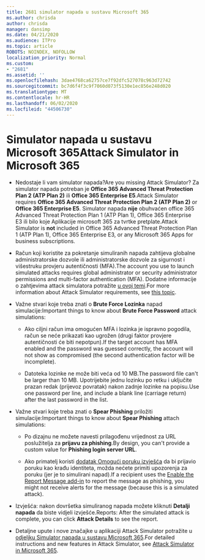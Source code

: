```yaml
---
title: 2681 simulator napada u sustavu Microsoft 365
ms.author: chrisda
author: chrisda
manager: dansimp
ms.date: 04/21/2020
ms.audience: ITPro
ms.topic: article
ROBOTS: NOINDEX, NOFOLLOW
localization_priority: Normal
ms.custom:
- "2681"
ms.assetid: ''
ms.openlocfilehash: 3dae4768ca62757ce7f92dfc527078c963d72742
ms.sourcegitcommit: bc7d6f4f3c9f7060d073f5130e1ec856e248d020
ms.translationtype: MT
ms.contentlocale: hr-HR
ms.lasthandoff: 06/02/2020
ms.locfileid: "44506730"
---
```

# <a name="attack-simulator-in-microsoft-365"></a><span data-ttu-id="84696-102">Simulator napada u sustavu Microsoft 365</span><span class="sxs-lookup"><span data-stu-id="84696-102">Attack Simulator in Microsoft 365</span></span>

- <span data-ttu-id="84696-103">Nedostaje li vam simulator napada?</span><span class="sxs-lookup"><span data-stu-id="84696-103">Are you missing Attack Simulator?</span></span> <span data-ttu-id="84696-104">Za simulator napada potreban je **Office 365 Advanced Threat Protection Plan 2 (ATP Plan 2)** ili **Office 365 Enterprise E5**.</span><span class="sxs-lookup"><span data-stu-id="84696-104">Attack Simulator requires **Office 365 Advanced Threat Protection Plan 2 (ATP Plan 2)** or **Office 365 Enterprise E5**.</span></span> <span data-ttu-id="84696-105">Simulator napada **nije** obuhvaćen office 365 Advanced Threat Protection Plan 1 (ATP Plan 1), Office 365 Enterprise E3 ili bilo koje Aplikacije microsoft 365 za tvrtke pretplate.</span><span class="sxs-lookup"><span data-stu-id="84696-105">Attack Simulator is **not** included in Office 365 Advanced Threat Protection Plan 1 (ATP Plan 1), Office 365 Enterprise E3, or any Microsoft 365 Apps for business subscriptions.</span></span>

- <span data-ttu-id="84696-106">Račun koji koristite za pokretanje simuliranih napada zahtijeva globalne administratorske dozvole ili administratorske dozvole za sigurnost i višestruku provjeru autentičnosti (MFA).</span><span class="sxs-lookup"><span data-stu-id="84696-106">The account you use to launch simulated attacks requires global administrator or security administrator permissions and multi-factor authentication (MFA).</span></span> <span data-ttu-id="84696-107">Dodatne informacije o zahtjevima attack simulatora potražite [u ovoj temi](https://docs.microsoft.com/microsoft-365/security/office-365-security/attack-simulator).</span><span class="sxs-lookup"><span data-stu-id="84696-107">For more information about Attack Simulator requirements, see [this topic](https://docs.microsoft.com/microsoft-365/security/office-365-security/attack-simulator).</span></span>

- <span data-ttu-id="84696-108">Važne stvari koje treba znati o **Brute Force Lozinka** napad simulacije:</span><span class="sxs-lookup"><span data-stu-id="84696-108">Important things to know about **Brute Force Password** attack simulations:</span></span>

  - <span data-ttu-id="84696-109">Ako ciljni račun ima omogućen MFA i lozinka je ispravno pogodila, račun se neće prikazati kao ugrožen (drugi faktor provjere autentičnosti će biti nepotpun).</span><span class="sxs-lookup"><span data-stu-id="84696-109">If the target account has MFA enabled and the password was guessed correctly, the account will not show as compromised (the second authentication factor will be incomplete).</span></span>

  - <span data-ttu-id="84696-110">Datoteka lozinke ne može biti veća od 10 MB.</span><span class="sxs-lookup"><span data-stu-id="84696-110">The password file can't be larger than 10 MB.</span></span> <span data-ttu-id="84696-111">Upotrijebite jednu lozinku po retku i uključite prazan redak (prijevoz povratak) nakon zadnje lozinke na popisu.</span><span class="sxs-lookup"><span data-stu-id="84696-111">Use one password per line, and include a blank line (carriage return) after the last password in the list.</span></span>

- <span data-ttu-id="84696-112">Važne stvari koje treba znati o **Spear Phishing** priložiti simulacije:</span><span class="sxs-lookup"><span data-stu-id="84696-112">Important things to know about **Spear Phishing** attach simulations:</span></span>

  - <span data-ttu-id="84696-113">Po dizajnu ne možete navesti prilagođenu vrijednost za URL poslužitelja za **prijavu za phishing**.</span><span class="sxs-lookup"><span data-stu-id="84696-113">By design, you can't provide a custom value for **Phishing login server URL**.</span></span>

  - <span data-ttu-id="84696-114">Ako primatelj koristi [dodatak Omogući poruku izvješća](https://docs.microsoft.com/microsoft-365/security/office-365-security/enable-the-report-message-add-in) da bi prijavio poruku kao krađu identiteta, možda nećete primiti upozorenja za poruku (jer je to simulirani napad).</span><span class="sxs-lookup"><span data-stu-id="84696-114">If a recipient uses the [Enable the Report Message add-in](https://docs.microsoft.com/microsoft-365/security/office-365-security/enable-the-report-message-add-in) to report the message as phishing, you might not receive alerts for the message (because this is a simulated attack).</span></span>

- <span data-ttu-id="84696-115">Izvješća: nakon dovršetka simuliranog napada možete kliknuti **Detalji napada** da biste vidjeli izvješće.</span><span class="sxs-lookup"><span data-stu-id="84696-115">Reports: After the simulated attack is complete, you can click **Attack Details** to see the report.</span></span>

- <span data-ttu-id="84696-116">Detaljne upute i nove značajke u aplikaciji Attack Simulator potražite u [odjeljku Simulator napada u sustavu Microsoft 365](https://docs.microsoft.com/microsoft-365/security/office-365-security/attack-simulator).</span><span class="sxs-lookup"><span data-stu-id="84696-116">For detailed instructions and new features in Attack Simulator, see [Attack Simulator in Microsoft 365](https://docs.microsoft.com/microsoft-365/security/office-365-security/attack-simulator).</span></span>
